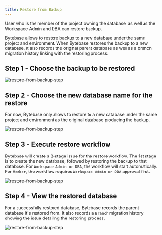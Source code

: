 ```yaml
---
title: Restore from Backup
---
```


<HintBlock type="info">

User who is the member of the project owning the database, as well as the Workspace Admin and DBA can restore backup.

</HintBlock>

Bytebase allows to restore backup to a new database under the same project and environment. When Bytebase restores the backup to a new database, it also records the original parent database as well as a branch migration history linking with the restoring process.

## Step 1 - Choose the backup to be restored

![restore-from-backup-step](/content/docs/disaster-recovery/restore/restore-from-backup-step1.webp)

## Step 2 - Choose the new database name for the restore

For now, Bytebase only allows to restore to a new database under the same project and environment as the original database producing the backup.

![restore-from-backup-step](/content/docs/disaster-recovery/restore/restore-from-backup-step2.webp)

## Step 3 - Execute restore workflow

Bytebase will create a 2-stage issue for the restore workflow. The 1st stage is to create the new database, followed by restoring the backup to that database. For `Workspace Admin or DBA`, the workflow will start automatically. For `Member`, the workflow requires `Workspace Admin or DBA` approval first.

![restore-from-backup-step](/content/docs/disaster-recovery/restore/restore-from-backup-step3.webp)

## Step 4 - View the restored database

For a successfully restored database, Bytebase records the parent database it's restored from. It also records a `Branch` migration history showing the issue detailing the restoring process.

![restore-from-backup-step](/content/docs/disaster-recovery/restore/restore-from-backup-step4.webp)
